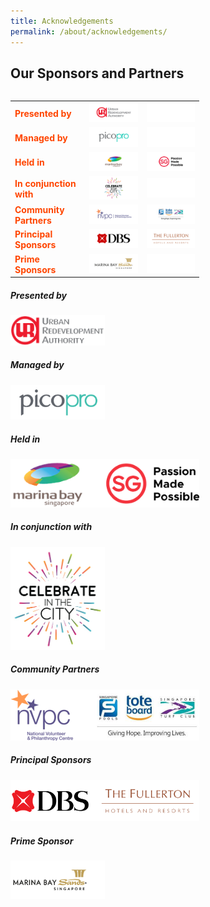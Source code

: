 ```yaml
---
title: Acknowledgements
permalink: /about/acknowledgements/
---
```


## Our Sponsors and Partners
<table class="table-v">
  <table style="width:60%">
  <tr>
    <td><font color="orangered"><b>Presented by</b></font></td>
    <td><a href="http://www.ura.gov.sg"> <img src="/images/URA170x50.png"/></a></td>
    <td><img src="/images/Blank.jpg"/></td>
  </tr>
  <tr>
    <td><font color="orangered"><b>Managed by</b></font></td>
    <td><a href="https://www.pico.com/en/"> <img src="/images/picopro170x50.png"/></a></td>
    <td><img src="/images/Blank.jpg"/></td>
  </tr>
  <tr>
    <td><font color="orangered"><b>Held in</b></font></td>
    <td><a href="https://www.ura.gov.sg/Corporate/Get-Involved/Shape-A-Distinctive-City/Explore-Our-City/Marina-Bay"> <img src="/images/MB170x50.png"/></a></td>
    <td><a href="https://www.visitsingapore.com/en/"> <img src="/images/STB170x50.png"/></a></td>
  </tr>
  <tr>
    <td><font color="orangered"><b>In conjunction with</b></font></td>
    <td><a href="http://www.ura.gov.sg"> <img src="/images/CitC_logo_170x50.png"/></a></td>
    <td><img src="/images/Blank.jpg"/></td>
  </tr>
  <tr>
    <td><font color="orangered"><b>Community Partners</b></font></td>
    <td><a href="https://www.nvpc.org.sg/"> <img src="/images/NVPC170x50.png"/></a></td>
    <td><a href="https://www.toteboard.gov.sg/"> <img src="/images/ToteBoard170x50.png"/></a></td>
  </tr>
    <tr>
    <td><font color="orangered"><b>Principal Sponsors</b></font></td>
    <td><a href="https://www.dbs.com/default.page"> <img src="/images/DBS170x50.png"/></a></td>
    <td><a href="https://www.fullertonhotels.com/"> <img src="/images/Fullerton170x50.png"/></a></td>
  </tr>
    <tr>
    <td><font color="orangered"><b>Prime Sponsors</b></font></td>
    <td><a href="https://www.marinabaysands.com/"> <img src="/images/MBS170x50.png"/></a></td>
    <td><img src="/images/Blank.jpg"/></td>
  </tr>
</table>


##### **Presented by**

<div style="width:30%"><a href="https://www.google.com">
<img src="/images/logos/uralogo.png" alt="URA" /></a></div>

##### **Managed by**

<div style="width:30%"><a href="https://www.google.com">
<img src="/images/logos/pico.png" alt="pico" /></a></div>

##### **Held in**

<div style="width:60%"><a href="https://www.google.com">
<img src="/images/logos/marina-sg-passion.png" alt="marina-sg-passion" /></a></div>

##### **In conjunction with**

<div style="width:30%"><a href="https://www.google.com">
<img src="/images/logos/citc.jpg" alt="celebrate-in-the-city" /></a></div>

##### **Community Partners**

<div style="width:60%"><a href="https://www.google.com">
<img src="/images/logos/nvpc-singpools.png" alt="nvpc-singpools" /></a></div>

##### **Principal Sponsors**

<div style="width:60%"><a href="https://www.google.com">
<img src="/images/logos/dbs-fullerton.png" alt="dbs-fullerton" /></a></div>

##### **Prime Sponsor**

<div style="width:30%"><a href="https://www.google.com">
<img src="/images/logos/mbs.png" alt="marina bay sands" /></a></div>



